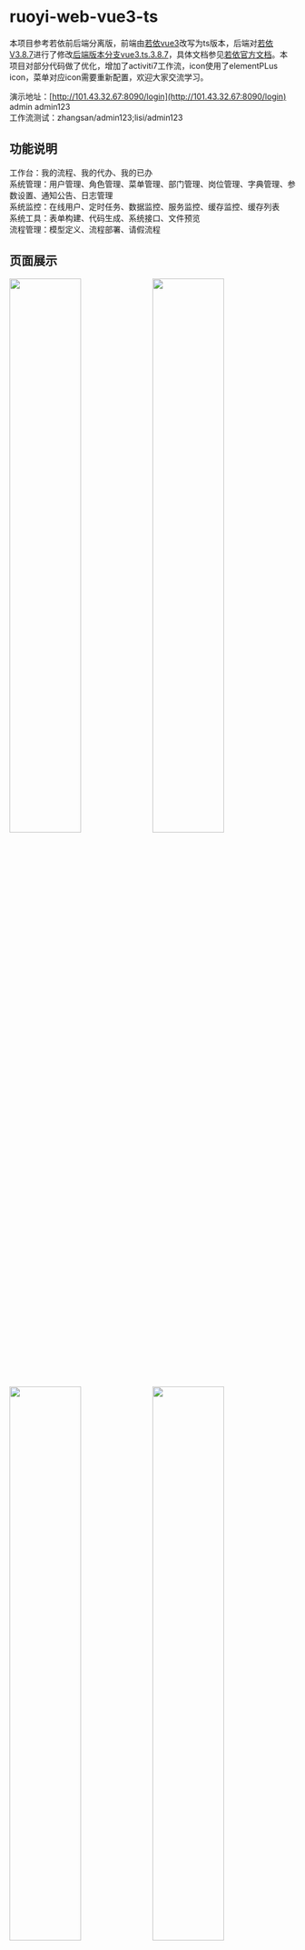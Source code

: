 # ruoyi-web-vue3-ts
本项目参考若依前后端分离版，前端由[若依vue3](https://github.com/yangzongzhuan/RuoYi-Vue3)改写为ts版本，后端对[若依V3.8.7](https://gitee.com/y_project/RuoYi-Vue)进行了修改[后端版本分支vue3.ts.3.8.7](https://gitee.com/huanglgln/RuoYi-Vue)，具体文档参见[若依官方文档](https://www.ruoyi.vip/)。本项目对部分代码做了优化，增加了activiti7工作流，icon使用了elementPLus icon，菜单对应icon需要重新配置，欢迎大家交流学习。

演示地址：[http://101.43.32.67:8090/login](http://101.43.32.67:8090/login)
admin admin123  
工作流测试：zhangsan/admin123;lisi/admin123

## 功能说明
工作台：我的流程、我的代办、我的已办  
系统管理：用户管理、角色管理、菜单管理、部门管理、岗位管理、字典管理、参数设置、通知公告、日志管理  
系统监控：在线用户、定时任务、数据监控、服务监控、缓存监控、缓存列表  
系统工具：表单构建、代码生成、系统接口、文件预览  
流程管理：模型定义、流程部署、请假流程  

## 页面展示
<img src="https://gitee.com/huanglgln/ruoyi-web-vue3-ts/raw/master/public/images/page1.png" width = "50%" align=center /><img src="https://gitee.com/huanglgln/ruoyi-web-vue3-ts/raw/master/public/images/page2.png" width = "50%" align=center />
<img src="https://gitee.com/huanglgln/ruoyi-web-vue3-ts/raw/master/public/images/page3.png" width = "50%" align=center /><img src="https://gitee.com/huanglgln/ruoyi-web-vue3-ts/raw/master/public/images/page4.png" width = "50%" align=center />
<img src="https://gitee.com/huanglgln/ruoyi-web-vue3-ts/raw/master/public/images/page5.png" width = "50%" align=center /><img src="https://gitee.com/huanglgln/ruoyi-web-vue3-ts/raw/master/public/images/page6.png" width = "50%" align=center />
<img src="https://gitee.com/huanglgln/ruoyi-web-vue3-ts/raw/master/public/images/page7.png" width = "50%" align=center /><img src="https://gitee.com/huanglgln/ruoyi-web-vue3-ts/raw/master/public/images/page8.png" width = "50%" align=center />

## 脚本命令
### 依赖安装(建议用pnpm)
```sh
npm install
or (pnpm install)
```

### 本地运行

```sh
pnpm run dev
```

### 代码检查（提交代码前执行，养成好习惯）
```sh
pnpm run lint
```

### 打包
```sh
pnpm run build:prod
```